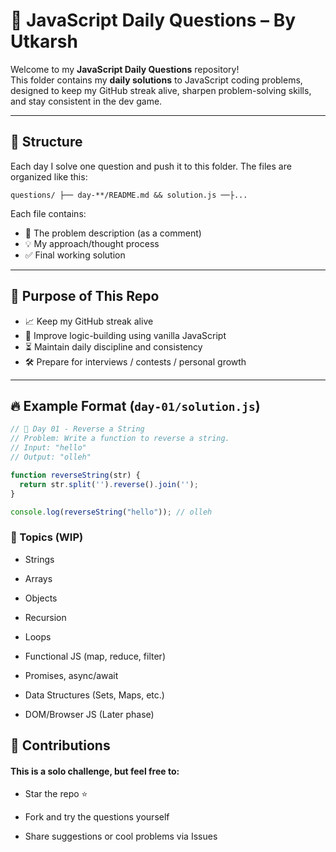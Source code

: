 # 🧠 JavaScript Daily Questions – By Utkarsh

Welcome to my **JavaScript Daily Questions** repository!  
This folder contains my **daily solutions** to JavaScript coding problems, designed to keep my GitHub streak alive, sharpen problem-solving skills, and stay consistent in the dev game.

---

## 📅 Structure

Each day I solve one question and push it to this folder. The files are organized like this:

```
questions/ ├── day-**/README.md && solution.js ──├...
```

Each file contains:
- 📌 The problem description (as a comment)
- 💡 My approach/thought process
- ✅ Final working solution

---

## 🚀 Purpose of This Repo

- 📈 Keep my GitHub streak alive
- 🧠 Improve logic-building using vanilla JavaScript
- ⏳ Maintain daily discipline and consistency
- 🛠️ Prepare for interviews / contests / personal growth

---

## 🔥 Example Format (`day-01/solution.js`)

```js
// 🚀 Day 01 - Reverse a String
// Problem: Write a function to reverse a string.
// Input: "hello"
// Output: "olleh"

function reverseString(str) {
  return str.split('').reverse().join('');
}

console.log(reverseString("hello")); // olleh

```


### 📌 Topics (WIP)

-  Strings

- Arrays

- Objects

- Recursion

- Loops

- Functional JS (map, reduce, filter)

- Promises, async/await

- Data Structures (Sets, Maps, etc.)

- DOM/Browser JS (Later phase)

## 🤝 Contributions
 
#### This is a solo challenge, but feel free to:

- Star the repo ⭐

- Fork and try the questions yourself

- Share suggestions or cool problems via Issues

#